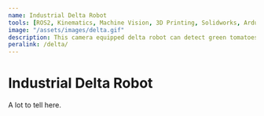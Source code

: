 ```yaml
---
name: Industrial Delta Robot
tools: [ROS2, Kinematics, Machine Vision, 3D Printing, Solidworks, Arduino, Silicone Molding]
image: "/assets/images/delta.gif"
description: This camera equipped delta robot can detect green tomatoes and separate them from the batch.
peralink: /delta/
---
```



<div class = "center-text floating-rectangle">
<h1> Industrial Delta Robot </h1>
<p>
A lot to tell here.
</p>
</div>